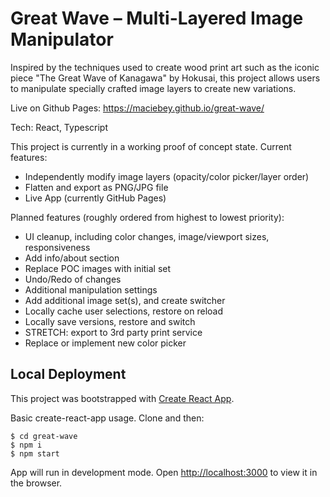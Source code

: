 # Great Wave – Multi-Layered Image Manipulator

Inspired by the techniques used to create wood print art such as the iconic piece "The Great Wave of Kanagawa" by Hokusai, this project allows users to manipulate specially crafted image layers to create new variations.

Live on Github Pages: https://maciebey.github.io/great-wave/

Tech: React, Typescript

This project is currently in a working proof of concept state. Current features:
- Independently modify image layers (opacity/color picker/layer order)
- Flatten and export as PNG/JPG file
- Live App (currently GitHub Pages)

Planned features (roughly ordered from highest to lowest priority):
- UI cleanup, including color changes, image/viewport sizes, responsiveness
- Add info/about section
- Replace POC images with initial set
- Undo/Redo of changes
- Additional manipulation settings
- Add additional image set(s), and create switcher
- Locally cache user selections, restore on reload
- Locally save versions, restore and switch
- STRETCH: export to 3rd party print service
- Replace or implement new color picker



## Local Deployment

This project was bootstrapped with [Create React App](https://github.com/facebook/create-react-app).

Basic create-react-app usage. Clone and then:
```
$ cd great-wave
$ npm i
$ npm start
```
App will run in development mode. Open [http://localhost:3000](http://localhost:3000) to view it in the browser.

